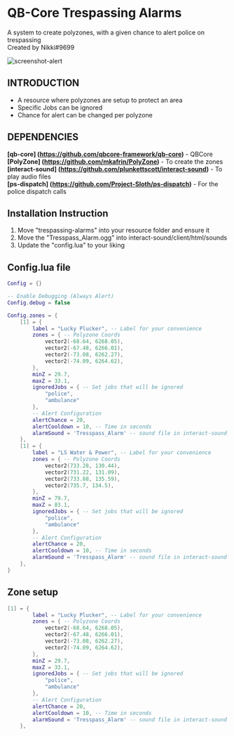 # QB-Core Trespassing Alarms
A system to create polyzones, with a given chance to alert police on trespassing  
Created by Nikki#9699

![screenshot-alert](https://i.gyazo.com/14efab35c06823a4916b8cbde337bd43.png)

## INTRODUCTION

- A resource where polyzones are setup to protect an area
- Specific Jobs can be ignored
- Chance for alert can be changed per polyzone

## DEPENDENCIES
**[qb-core] (https://github.com/qbcore-framework/qb-core)** - QBCore  
**[PolyZone] (https://github.com/mkafrin/PolyZone)** - To create the zones  
**[interact-sound] (https://github.com/plunkettscott/interact-sound)** - To play audio files  
**[ps-dispatch] (https://github.com/Project-Sloth/ps-dispatch)** - For the police dispatch calls  


## Installation Instruction

1. Move "trespassing-alarms" into your resource folder and ensure it
2. Move the "Tresspass_Alarm.ogg" into interact-sound/client/html/sounds
3. Update the "config.lua" to your liking

## Config.lua file
```lua
Config = {}

-- Enable Debugging (Always Alert)
Config.debug = false

Config.zones = {
    [1] = {
        label = "Lucky Plucker", -- Label for your convenience
        zones = { -- Polyzone Coords
            vector2(-68.64, 6268.05),
            vector2(-67.48, 6266.01),
            vector2(-73.08, 6262.27),
            vector2(-74.09, 6264.62),
        },
        minZ = 29.7,
        maxZ = 33.1,
        ignoredJobs = { -- Set jobs that will be ignored
            "police",
            "ambulance"
        },
        -- Alert Configuration
        alertChance = 20,
        alertCooldown = 10, -- Time in seconds
        alarmSound = 'Tresspass_Alarm' -- sound file in interact-sound
    },
    [1] = {
        label = "LS Water & Power", -- Label for your convenience
        zones = { -- Polyzone Coords
            vector2(733.28, 130.44),
            vector2(731.22, 131.09),
            vector2(733.88, 135.59),
            vector2(735.7, 134.5),
        },
        minZ = 79.7,
        maxZ = 83.1,
        ignoredJobs = { -- Set jobs that will be ignored
            "police",
            "ambulance"
        },
        -- Alert Configuration
        alertChance = 20,
        alertCooldown = 10, -- Time in seconds
        alarmSound = 'Tresspass_Alarm' -- sound file in interact-sound
    },
}
```

## Zone setup
```lua
[1] = {
        label = "Lucky Plucker", -- Label for your convenience
        zones = { -- Polyzone Coords
            vector2(-68.64, 6268.05),
            vector2(-67.48, 6266.01),
            vector2(-73.08, 6262.27),
            vector2(-74.09, 6264.62),
        },
        minZ = 29.7,
        maxZ = 33.1,
        ignoredJobs = { -- Set jobs that will be ignored
            "police",
            "ambulance"
        },
        -- Alert Configuration
        alertChance = 20,
        alertCooldown = 10, -- Time in seconds
        alarmSound = 'Tresspass_Alarm' -- sound file in interact-sound
    },
  ```
